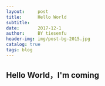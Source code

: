 ```yaml
---
layout:     post
title:      Hello World
subtitle:   
date:       2017-12-1
author:     BY tiesenfu
header-img: img/post-bg-2015.jpg
catalog: true 
tags: blog
---
```


## Hello World，I'm coming
